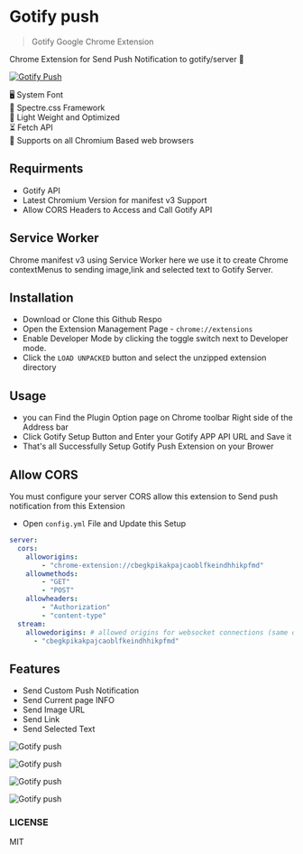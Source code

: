 # Gotify push

> Gotify Google Chrome Extension

Chrome Extension for Send Push Notification to gotify/server 🔔

[![Gotify Push](https://res.cloudinary.com/veer/image/upload/v1590140120/web-store_iwlsro.png)](https://chrome.google.com/webstore/detail/gotify-push/cbegkpikakpajcaoblfkeindhhikpfmd)  

🖥 System Font  
💅 Spectre.css Framework  
💯 Light Weight and Optimized  
⏳ Fetch API  
🦺 Supports on all Chromium Based web browsers

## Requirments

- Gotify API
- Latest Chromium Version for manifest v3 Support
- Allow CORS Headers to Access and Call Gotify API

## Service Worker

Chrome manifest v3 using Service Worker here we use it to create Chrome contextMenus to sending image,link and selected text to Gotify Server.

## Installation

- Download or Clone this Github Respo
- Open the Extension Management Page - `chrome://extensions`
- Enable Developer Mode by clicking the toggle switch next to Developer mode.
- Click the `LOAD UNPACKED` button and select the unzipped extension directory

## Usage

- you can Find the Plugin Option page on Chrome toolbar Right side of the Address bar
- Click Gotify Setup Button and Enter your Gotify APP API URL and Save it
- That's all Successfully Setup Gotify Push Extension on your Brower

## Allow CORS

You must configure your server CORS allow this extension to Send push notification from this Extension

- Open `config.yml` File and Update this Setup

```yaml
server:
  cors:
    alloworigins:
        - "chrome-extension://cbegkpikakpajcaoblfkeindhhikpfmd"
    allowmethods:
        - "GET"
        - "POST"
    allowheaders:
        - "Authorization"
        - "content-type"
  stream:
    allowedorigins: # allowed origins for websocket connections (same origin is always allowed, default only same origin)
      - "cbegkpikakpajcaoblfkeindhhikpfmd"
```

## Features

- Send Custom Push Notification
- Send Current page INFO
- Send Image URL
- Send Link
- Send Selected Text

![Gotify push](https://raw.githubusercontent.com/mskian/gotify-push/master/screenshot/Screenshot1.png)  

![Gotify push](https://raw.githubusercontent.com/mskian/gotify-push/master/screenshot/Screenshot2.png)  

![Gotify push](https://raw.githubusercontent.com/mskian/gotify-push/master/screenshot/Screenshot3.png)  

![Gotify push](https://raw.githubusercontent.com/mskian/gotify-push/master/screenshot/Screenshot4.png)  

### LICENSE

MIT
